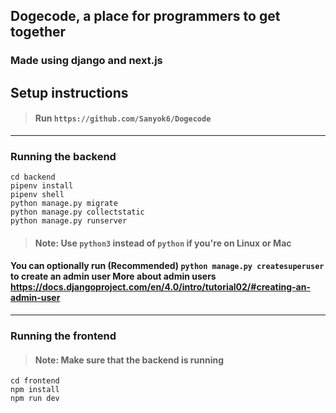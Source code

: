 ## Dogecode, a place for programmers to get together
### Made using django and next.js

## Setup instructions

> #### Run `https://github.com/Sanyok6/Dogecode`
----

### Running the backend
```
cd backend
pipenv install
pipenv shell
python manage.py migrate
python manage.py collectstatic
python manage.py runserver
```

> #### Note: Use `python3` instead of `python` if you're on Linux or Mac

#### You can optionally run (Recommended) `python manage.py createsuperuser` to create an admin user More about admin users https://docs.djangoproject.com/en/4.0/intro/tutorial02/#creating-an-admin-user
----

### Running the frontend
> #### Note: Make sure that the backend is running
```
cd frontend
npm install
npm run dev
```
